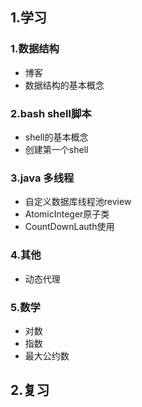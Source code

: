 ##  1.学习

### 1.数据结构 

- 博客
- 数据结构的基本概念

### 2.bash shell脚本

- shell的基本概念
- 创建第一个shell

### 3.java 多线程

- 自定义数据库线程池review
- AtomicInteger原子类
- CountDownLauth使用

### 4.其他

- 动态代理

###  5.数学

* 对数 
* 指数
* 最大公约数

##  2.复习

